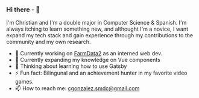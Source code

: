 ### Hi there - 👋

I'm Christian and I'm a double major in Computer Science & Spanish. 
I'm always itching to learn something new, and althought I'm a novice, 
I want expand my tech stack and gain experience through my contributions to
the community and my own research. 

- 🔭 Currently working on [FarmData2](https://github.com/FarmData-2-Dev-Team-2022/FarmData2) as an interned web dev.
- 🌱 Currently expanding my knowledge on Vue components
- 💬 Thinking about learning how to use Gatsby
- ⚡ Fun fact: Bilingunal and an achievement hunter in my favorite video games.
- 📫 How to reach me: cgonzalez.smdc@gmail.com

